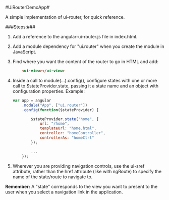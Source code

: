 #UiRouterDemoApp#

A simple implementation of ui-router, for quick reference.

###Steps:###
1. Add a reference to the angular-ui-router.js file in index.html.

2. Add a module dependency for "ui.router" when you create the module in JavaScript.

3. Find where you want the content of the router to go in HTML and add:	

	```HTML
		<ui-view></ui-view>
	```

4. Inside a call to module(...).config(), configure states with one or more call to $stateProvider.state, passing it a state name and an object with configuration properties. Example:

	```JavaScript
	var app = angular
		.module("App", ["ui.router"])
		.config(function($stateProvider) {

			$stateProvider.state("home", {
				url: "/home",
				templateUrl: "home.html",
				controller: "homeController",
				controllerAs: "homeCtrl"
			});

			...
		});
	```

5. Wherever you are providing navigation controls, use the ui-sref attribute, rather than the href attribute (like with ngRoute) to specify the name of the state/route to navigate to.

**Remember:** A "state" corresponds to the view you want to present to the user when you select a navigation link in the application.
